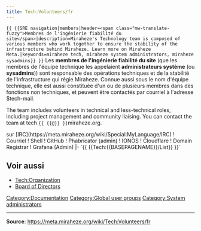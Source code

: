 ```yaml
---
title: Tech:Volunteers/fr
---
```


 `{{ {{SRE navigation|members|header=<span class="mw-translate-fuzzy">Membres de l'ingénierie fiabilité du site</span>|description=Miraheze's Technology team is composed of various members who work together to ensure the stability of the infrastructure behind Miraheze. Learn more on Miraheze Meta.|keywords=miraheze tech, miraheze system administrators, miraheze sysadmins}} }}`
Les **membres de l'ingénierie fiabilité du site** (que les membres de l'équipe technique les appelaient **administrateurs système** (ou **sysadmins**)) sont responsable des opérations techniques et de la stabilité de l'infrastructure qui régie Miraheze. Connue aussi sous le nom d'équipe technique, elle est aussi constituée d'un ou de plusieurs membres dans des fonctions non techniques, et peuvent être contactés par courriel à l'adresse $tech-mail.

The team includes volunteers in technical and less-technical roles, including project management and community liaising. You can contact the team at tech `{{ {{@}} }}`miraheze.org.

<div style="width: 100%; overflow: auto;>
{| class="wikitable center"
|-
! class="unsortable"| [ `{{ {{fullurl:Tech:Volunteers/List|action=edit}} }}` +/-]
! Nom et fonction
! pseudo Libera Chat <br /> sur [IRC](https://meta.miraheze.org/wiki/Special:MyLanguage/IRC)
! Courriel
! Shell
! GitHub
! Phabricator (admin)
! IONOS
! Cloudflare
! Domain Registrar
! Grafana (Admin)
|- `{{ {{Tech:{{BASEPAGENAME}}/List}} }}`

## Voir aussi 

* [Tech:Organization](https://meta.miraheze.org/wiki/Tech:Organization)
* [Board of Directors](https://meta.miraheze.org/wiki/Board_of_Directors)

[Category:Documentation](https://meta.miraheze.org/wiki/Category:Documentation)
[Category:Global user groups](https://meta.miraheze.org/wiki/Category:Global_user_groups)
[Category:System administrators](https://meta.miraheze.org/wiki/Category:System_administrators)

----
**Source**: https://meta.miraheze.org/wiki/Tech:Volunteers/fr